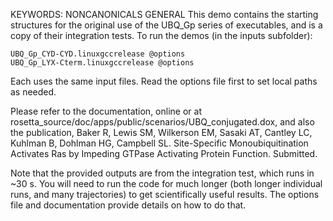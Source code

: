 KEYWORDS: NONCANONICALS GENERAL
This demo contains the starting structures for the original use of the UBQ_Gp series of executables, and is a copy of their integration tests.  To run the demos (in the inputs subfolder):

    UBQ_Gp_CYD-CYD.linuxgccrelease @options
    UBQ_Gp_LYX-Cterm.linuxgccrelease @options

Each uses the same input files.  Read the options file first to set local paths as needed.

Please refer to the documentation, online or at rosetta_source/doc/apps/public/scenarios/UBQ_conjugated.dox, and also the publication, Baker R, Lewis SM, Wilkerson EM, Sasaki AT, Cantley LC, Kuhlman B, Dohlman HG, Campbell SL.  Site-Specific Monoubiquitination Activates Ras by Impeding GTPase Activating Protein Function.  Submitted.

Note that the provided outputs are from the integration test, which runs in ~30 s.  You will need to run the code for much longer (both longer individual runs, and many trajectories) to get scientifically useful results.  The options file and documentation provide details on how to do that.
